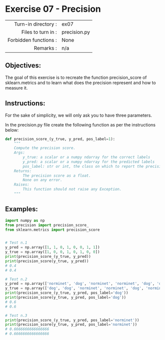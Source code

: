  # Exercise 07 - Precision

|                         |                         |
| -----------------------:| ----------------------- |
|   Turn-in directory :   |  ex07                   |
|   Files to turn in :    |  precision.py           |
|   Forbidden functions : |  None                   |
|   Remarks :             |  n/a                    |

## Objectives:

The goal of this exercise is to recreate the function precision_score of sklearn.metrics and to learn what does the precision represent and how to measure it.

## Instructions:

For the sake of simplicity, we will only ask you to have three parameters.

In the precision.py file create the following function as per the instructions below:
```python
def precision_score_(y_true, y_pred, pos_label=1):
    """
    Compute the precision score.
    Args:
        y_true: a scalar or a numpy ndarray for the correct labels
        y_pred: a scalar or a numpy ndarray for the predicted labels
        pos_label: str or int, the class on which to report the precision_score (default=1)
    Returns: 
        The precision score as a float.
        None on any error.
    Raises:
        This function should not raise any Exception.
    """
```

## Examples:
```python
import numpy as np
from precision import precision_score_
from sklearn.metrics import precision_score  


# Test n.1
y_pred = np.array([1, 1, 0, 1, 0, 0, 1, 1])
y_true = np.array([1, 0, 0, 1, 0, 1, 0, 0])
print(precision_score_(y_true, y_pred))
print(precision_score(y_true, y_pred))
# 0.4
# 0.4

# Test n.2
y_pred = np.array(['norminet', 'dog', 'norminet', 'norminet', 'dog', 'dog', 'dog', 'dog'])
y_true = np.array(['dog', 'dog', 'norminet', 'norminet', 'dog', 'norminet', 'dog', 'norminet'])
print(precision_score_(y_true, y_pred, pos_label='dog'))
print(precision_score(y_true, y_pred, pos_label='dog'))
# 0.6
# 0.6

# Test n.3
print(precision_score_(y_true, y_pred, pos_label='norminet'))
print(precision_score(y_true, y_pred, pos_label='norminet'))
# 0.6666666666666666
# 0.6666666666666666
```

